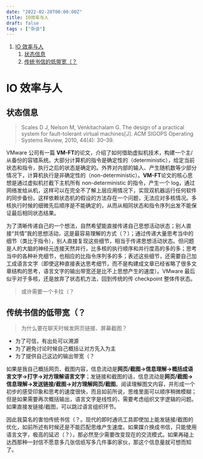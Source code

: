 ```yaml
---
date: "2022-02-20T00:00:00Z"
title: IO效率与人
draft: false
tags : ["杂谈"]
---
```

1. [IO 效率与人](#io-效率与人)
   1. [状态信息](#状态信息)
   2. [传统书信的低带宽（？](#传统书信的低带宽)

# IO 效率与人

## 状态信息

> Scales D J, Nelson M, Venkitachalam G. The design of a practical system for fault-tolerant virtual machines[J]. ACM SIGOPS Operating Systems Review, 2010, 44(4): 30–39.

VMware 公司有一篇 **VM-FT**的论文，介绍了如何借助虚拟机技术，构建一个主/从备份的容错系统。大部分计算机的指令是确定性的（deterministic），给定当前状态和指令，执行之后的状态是确定的。外界对内部的输入、产生随机数等少部分情况下，计算机执行是非确定性的（non-deterministic）。**VM-FT**论文的核心思想是通过虚拟机拦截下主机所有 non-deterministic 的指令，产生一个 log，通过网络发给从机，这样可以在完全不了解上层应用情况下，实现双机器运行任何软件的同步备份。这样依赖状态机的假设的方法存在一个问题，无法应对多核情况。多核执行时候的细微先后顺序是不能确定的，从而从相同状态和指令序列出发不能保证最后相同状态结果。

为了清晰传递自己的一个想法，自然希望能直接传递自己思想活动状态；别人直接“共情”我的思想活动，这是最容易理解的方式（？）；通过传递大量思考当中的细节（类比于指令），别人直接复现这些细节，相当于传递思想活动状态。但问题是人的大脑的神经元连接天然并行，比多核的执行顺序和并行度高的多的多；思考当中的各种补充细节，也相应的比指令序列多的多；表述这些细节，还需要自己加工成语言文字（即使这种直接表达思考细节，而不是构建成文章已经省略了很多文章结构的思考，语言文字的输出带宽还是比不上思想产生的速度）。VMware 最后似乎对于多核，还是放弃了状态机方法，回到传统的传 checkpoint 整体传状态。

> 或许需要一个卡拉（？

## 传统书信的低带宽（？

> 为什么要在聊天时候发网页链接、屏幕截图？

- 为了可信，有出处可以溯源
- 为了避免讨论时候自己概括让对方先入为主
- 为了提供自己这边的输出带宽（？

如果是我自己概括网页、截图内容，信息流动是**网页/截图->信息理解->概括成语言文字->打字->对方理解语言文字**；发链接和截图的话，信息流动是**网页/截图->信息理解->发送链接/截图->对方理解网页/截图**。阅读理解图文内容，并形成一个初步的感受印象和思考的速度很快，而且如前所说，思维里面可以顺序稍微模糊；但是如果需要再次概括输出，语言文字是线性的，需要考虑组织文字逻辑的问题。如果直接发链接/截图，可以跳过语言组织环节。

因此我莫名的害怕传统书信（？。现代的即时通讯工具即使加上能发链接/截图的优化，如前所述有时候还是不能匹配思维产生速度。如果媒介换成书信，只能使用语言文字，极高的延迟（？），那必然至少需要改变现在的交流模式。如果再碰上达西那种一封信不愿意多几张信纸写多几件事的家伙，那这个信息量就可想而知了。
